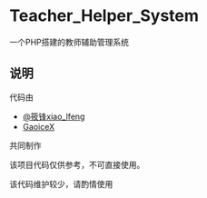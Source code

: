 # Teacher_Helper_System
一个PHP搭建的教师辅助管理系统

## 说明
代码由

- [@筱锋xiao_lfeng](https://github.com/XiaoLFeng)
- [GaoiceX](https://github.com/GaoiceX)

共同制作

该项目代码仅供参考，不可直接使用。

该代码维护较少，请酌情使用